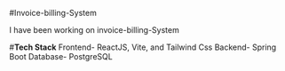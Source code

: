 #Invoice-billing-System

I have been working on invoice-billing-System

#<b>Tech Stack</b>
Frontend- ReactJS, Vite, and Tailwind Css
Backend- Spring Boot 
Database- PostgreSQL

